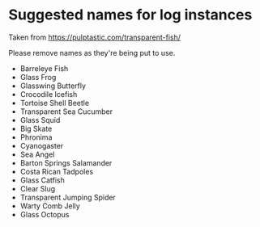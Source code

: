 # Suggested names for log instances

Taken from https://pulptastic.com/transparent-fish/

Please remove names as they're being put to use.

- Barreleye Fish
- Glass Frog
- Glasswing Butterfly
- Crocodile Icefish
- Tortoise Shell Beetle
- Transparent Sea Cucumber
- Glass Squid
- Big Skate
- Phronima
- Cyanogaster
- Sea Angel
- Barton Springs Salamander
- Costa Rican Tadpoles
- Glass Catfish
- Clear Slug
- Transparent Jumping Spider
- Warty Comb Jelly
- Glass Octopus
